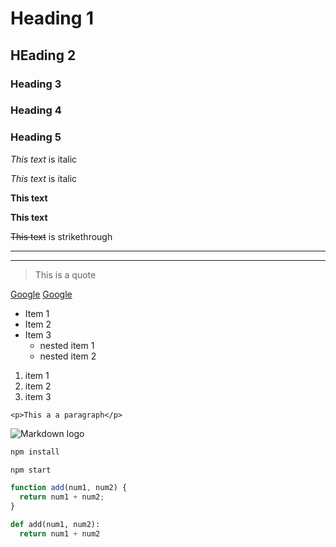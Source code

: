 <!-- Headings -->

# Heading 1

## HEading 2

### Heading 3

### Heading 4

### Heading 5

<!-- Italics -->

_This text_ is italic

_This text_ is italic

<!-- Strong -->

**This text**

**This text**

<!-- Strikethrough -->

~~This text~~ is strikethrough

<!-- Horizontal Rule -->

---

---

<!-- BLock quotes -->

> This is a quote

<!-- Links -->

[Google](https://google.com)
[Google](https://google.com "Google searcher")

<!-- UL -->

- Item 1
- Item 2
- Item 3
  - nested item 1
  - nested item 2

<!-- OL -->

1. item 1
1. item 2
1. item 3

<!-- Inline Code BLock using backticks-->

`<p>This a a paragraph</p>`

<!-- Images -->

![Markdown logo](https://markdown-here.com/img/icon256.png)

<!-- Github Markdown -->
<!-- Code blocks -->

```bash
npm install

npm start
```

```javascript
function add(num1, num2) {
  return num1 + num2;
}
```

```python
def add(num1, num2):
  return num1 + num2

```
